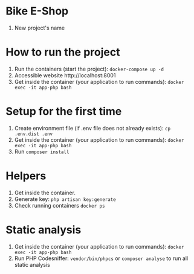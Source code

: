 # Bike E-Shop
1. New project's name


# How to run the project

1. Run the containers (start the project): ```docker-compose up -d```
2. Accessible website http://localhost:8001
3. Get inside the container (your application to run commands): ```docker exec -it app-php bash```


# Setup for the first time

1. Create environment file (if .env file does not already exists): ```cp .env.dist .env```
2. Get inside the container (your application to run commands): ```docker exec -it app-php bash```
3. Run ```composer install```


# Helpers

1. Get inside the container.
2. Generate key: ```php artisan key:generate```
3. Check running containers ```docker ps```


# Static analysis

1. Get inside the container (your application to run commands): ```docker exec -it app-php bash```
2. Run PHP Codesniffer: ```vendor/bin/phpcs``` or ```composer analyse``` to run all static analysis
